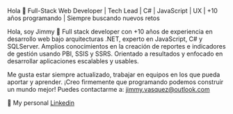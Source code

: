 Hola 👋
Full-Stack Web Developer | Tech Lead | C# | JavaScript | UX | +10 años programando | Siempre buscando nuevos retos

Hola, soy Jimmy 👋 Full stack developer con +10 años de experiencia en desarrollo web bajo arquitecturas .NET, experto en JavaScript, C# y SQLServer. Amplios conocimientos en la creación de reportes e indicadores de gestión usando PBI, SSIS y SSRS. Orientado a resultados y enfocado en desarrollar aplicaciones escalables y usables.

Me gusta estar siempre actualizado, trabajar en equipos en los que pueda aportar y aprender. ¡Creo firmemente que programando podemos construir un mundo mejor!
Puedes contactarme a: jimmy.vasquez@outlook.com

💼 My personal [Linkedin](linkedin.com/in/jimmyvasquezec)

